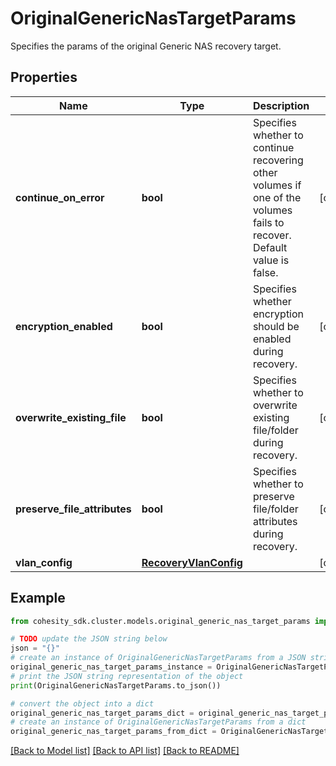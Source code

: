 # OriginalGenericNasTargetParams

Specifies the params of the original Generic NAS recovery target.

## Properties

Name | Type | Description | Notes
------------ | ------------- | ------------- | -------------
**continue_on_error** | **bool** | Specifies whether to continue recovering other volumes if one of the volumes fails to recover. Default value is false. | [optional] 
**encryption_enabled** | **bool** | Specifies whether encryption should be enabled during recovery. | [optional] 
**overwrite_existing_file** | **bool** | Specifies whether to overwrite existing file/folder during recovery. | [optional] 
**preserve_file_attributes** | **bool** | Specifies whether to preserve file/folder attributes during recovery. | [optional] 
**vlan_config** | [**RecoveryVlanConfig**](RecoveryVlanConfig.md) |  | [optional] 

## Example

```python
from cohesity_sdk.cluster.models.original_generic_nas_target_params import OriginalGenericNasTargetParams

# TODO update the JSON string below
json = "{}"
# create an instance of OriginalGenericNasTargetParams from a JSON string
original_generic_nas_target_params_instance = OriginalGenericNasTargetParams.from_json(json)
# print the JSON string representation of the object
print(OriginalGenericNasTargetParams.to_json())

# convert the object into a dict
original_generic_nas_target_params_dict = original_generic_nas_target_params_instance.to_dict()
# create an instance of OriginalGenericNasTargetParams from a dict
original_generic_nas_target_params_from_dict = OriginalGenericNasTargetParams.from_dict(original_generic_nas_target_params_dict)
```
[[Back to Model list]](../README.md#documentation-for-models) [[Back to API list]](../README.md#documentation-for-api-endpoints) [[Back to README]](../README.md)


